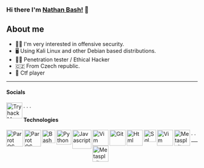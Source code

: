 ### Hi there I'm [Nathan Bash!](https://github.com/Nathan-Bash) 👋

About me
-------
- 🕵️‍♂️ I'm very interested in offensive security.
- 🖥 Using Kali Linux and other Debian based distributions.
- 👨‍💻  Penetration tester / Ethical Hacker
- 🇨🇿 From Czech republic. 
- 🚩 Ctf player
-------
#### Socials


[<img align="left" alt="TryhackMe" width="42px" src="https://cdn.discordapp.com/attachments/830468945571086346/830469039146926110/tryhackme.png" 
/>][tryhackme]

.
.
.


#### Technologies


[<img align="left" alt="Parrot OS" width="44px" src="https://cdn.discordapp.com/attachments/830468945571086346/830475039467110450/kali.png"
/>][kali]


[<img align="left" alt="Parrot OS" width="44px" src="https://cdn.discordapp.com/attachments/830468945571086346/835950311109296218/powershell.png"
/>][powershell]


[<img align="left" alt="Bash" width="35px" src="https://cdn.discordapp.com/attachments/830468945571086346/830475047230898196/bash.png"
/>][bash]

[<img align="left" alt="Python" width="39px" src="https://cdn.discordapp.com/attachments/830468945571086346/830475036531097701/python.png" 
/>][python]

[<img align="left" alt="Javascript" width="50px" src="https://cdn.discordapp.com/attachments/830468945571086346/830475040431800350/js.png"
/>][js]

[<img align="left" alt="Vim" width="42px" src="https://cdn.discordapp.com/attachments/830468945571086346/836860791272767508/c-logo-png-11.png"
/>][C]

[<img align="left" alt="Git" width="42px" src="https://cdn.discordapp.com/attachments/830468945571086346/830475043736911899/git.png"
/>][git]

[<img align="left" alt="Html" width="42px" src="https://cdn.discordapp.com/attachments/830468945571086346/830475042142945291/html.png"
/>][html]

[<img align="left" alt="Sql" width="32" src="https://cdn.discordapp.com/attachments/830468945571086346/830491284375994449/sql.png"
/>][sql]

[<img align="left" alt="Vim" width="42px" src="https://cdn.discordapp.com/attachments/830468945571086346/830491286045327420/vim.png"
/>][vim]

[<img align="left" alt="Metasploit" width="42px" src="https://cdn.discordapp.com/attachments/830468945571086346/834010743279583283/Metasploit.png"
/>][metasploit]


[<img align="left" alt="Metasploit" width="42px" src="https://cdn.discordapp.com/attachments/830468945571086346/834010760840478770/burp.png"
/>][burpsuite]

[github]: https://github.com/Nathan-Bash/
[burpsuite]: https://portswigger.net/burp
[tryhackme]: https://tryhackme.com/p/4N637
[metasploit]: https://www.metasploit.com/

[linux mint]: https://linuxmint.com/
[parrot os]: https://parrotsec.org/
[kali]: https://www.kali.org/ 
[bash]: https://www.codecademy.com/learn/learn-the-command-line/modules/bash-scripting
[python]: https://www.python.org/
[cisco]: https://www.cisco.com/
[js]: https://www.javascript.com/
[c++]: http://www.cplusplus.com/
[git]: https://git-scm.com/
[html]: https://html.com/
[sql]: https://www.mysql.com/
[vim]: https://www.vim.org/
[atom]: https://atom.io/
[C]: https://en.wikipedia.org/wiki/C_(programming_language)

.
.

-------------




[sql]: https://www.mysql.com/
[vim]: https://www.vim.org/
[atom]: https://atom.io/
[powershell]: https://cs.wikipedia.org/wiki/PowerShell
